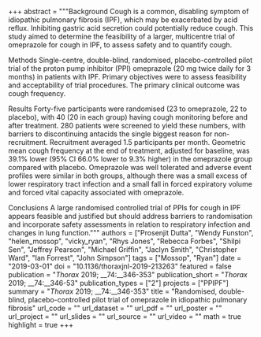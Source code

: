 +++
abstract = """Background Cough is a common, disabling symptom of idiopathic pulmonary fibrosis (IPF), which may be exacerbated by acid reflux. Inhibiting gastric acid secretion could potentially reduce cough. This study aimed to determine the feasibility of a larger, multicentre trial of omeprazole for cough in IPF, to assess safety and to quantify cough.

Methods Single-centre, double-blind, randomised, placebo-controlled pilot trial of the proton pump inhibitor (PPI) omeprazole (20 mg twice daily for 3 months) in patients with IPF. Primary objectives were to assess feasibility and acceptability of trial procedures. The primary clinical outcome was cough frequency.

Results Forty-five participants were randomised (23 to omeprazole, 22 to placebo), with 40 (20 in each group) having cough monitoring before and after treatment. 280 patients were screened to yield these numbers, with barriers to discontinuing antacids the single biggest reason for non-recruitment. Recruitment averaged 1.5 participants per month. Geometric mean cough frequency at the end of treatment, adjusted for baseline, was 39.1% lower (95% CI 66.0% lower to 9.3% higher) in the omeprazole group compared with placebo. Omeprazole was well tolerated and adverse event profiles were similar in both groups, although there was a small excess of lower respiratory tract infection and a small fall in forced expiratory volume and forced vital capacity associated with omeprazole.

Conclusions A large randomised controlled trial of PPIs for cough in IPF appears feasible and justified but should address barriers to randomisation and incorporate safety assessments in relation to respiratory infection and changes in lung function."""
authors = ["Prosenjit Dutta", "Wendy Funston", "helen_mossop", "vicky_ryan", "Rhys Jones", "Rebecca Forbes", "Shilpi Sen", "Jeffrey Pearson", "Michael Griffin", "Jaclyn Smith", "Christopher Ward", "Ian Forrest", "John Simpson"]
tags = ["Mossop", "Ryan"]
date = "2019-03-01"
doi = "10.1136/thoraxjnl-2019-213263"
featured = false
publication = "*Thorax* 2019; __74:__346-353"
publication_short = "*Thorax* 2019; __74:__346-53"
publication_types = ["2"]
projects = ["PPIPF"]
summary = "*Thorax* 2019; __74:__346-353"
title = "Randomised, double-blind, placebo-controlled pilot trial of omeprazole in idiopathic pulmonary fibrosis"
url_code = ""
url_dataset = ""
url_pdf = ""
url_poster = ""
url_project = ""
url_slides = ""
url_source = ""
url_video = ""
math = true
highlight = true
+++
